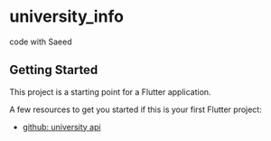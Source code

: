 # university_info
code with Saeed

## Getting Started

This project is a starting point for a Flutter application.

A few resources to get you started if this is your first Flutter project:

- [github: university api](https://github.com/Hipo/university-domains-list)



